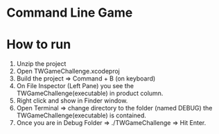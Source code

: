 # Command Line Game

# How to run

1. Unzip the project
2. Open TWGameChallenge.xcodeproj
3. Build the project => Command + B (on keyboard)
4. On File Inspector (Left Pane) you see the TWGameChallenge(executable) in product column.
5. Right click and show in Finder window.
6. Open Terminal => change directory to the folder (named DEBUG) the TWGameChallenge(executable) is contained.
7. Once you are in Debug Folder => ./TWGameChallenge => Hit Enter.
